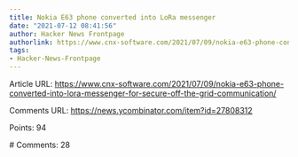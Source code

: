 ```yaml
---
title: Nokia E63 phone converted into LoRa messenger
date: "2021-07-12 08:41:56"
author: Hacker News Frontpage
authorlink: https://www.cnx-software.com/2021/07/09/nokia-e63-phone-converted-into-lora-messenger-for-secure-off-the-grid-communication/
tags:
- Hacker-News-Frontpage
---
```


<p>Article URL: <a href="https://www.cnx-software.com/2021/07/09/nokia-e63-phone-converted-into-lora-messenger-for-secure-off-the-grid-communication/">https://www.cnx-software.com/2021/07/09/nokia-e63-phone-converted-into-lora-messenger-for-secure-off-the-grid-communication/</a></p>
<p>Comments URL: <a href="https://news.ycombinator.com/item?id=27808312">https://news.ycombinator.com/item?id=27808312</a></p>
<p>Points: 94</p>
<p># Comments: 28</p>

